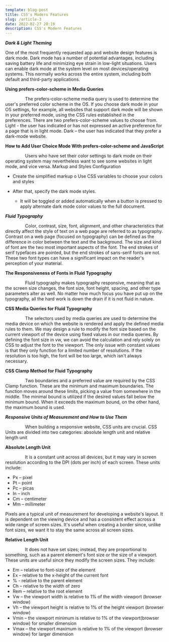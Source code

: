 ```yaml
---
template: blog-post
title: CSS's Modern Features
slug: /article-3
date: 2022-02-27 20:19
description: CSS's Modern Features
---
```



***Dark & Light Theming***

One of the most frequently requested app and website design features is dark mode. Dark mode has a number of potential advantages, including saving battery life and minimizing eye strain in low-light situations. Users can enable dark mode at the system level on most devices/operating systems. This normally works across the entire system, including both default and third-party applications.

**Using prefers-color-scheme in Media Queries**

                The prefers-color-scheme media query is used to determine the user's preferred color scheme in the OS. If you choose dark mode in your OS settings, for example, all websites that support dark mode will be shown in your preferred mode, using the CSS rules established in the preferences. There are two prefers-color-scheme values to choose from. Light - the user has indicated or has not expressed an active preference for a page that is in light mode. Dark – the user has indicated that they prefer a dark-mode website.

**How to Add User Choice Mode With prefers-color-scheme and JavaScript**

                Users who have set their color settings to dark mode on their operating system may nevertheless want to see some websites in light mode, and vice versa. Markup and Styles Configuration

* Create the simplified markup o Use CSS variables to choose your colors and styles
* After that, specify the dark mode styles.

  * It will be toggled or added automatically when a button is pressed to apply alternate dark mode color values to the full document.

***Fluid Typography***

                Color, contrast, size, font, alignment, and other characteristics that directly affect the style of text on a web page are referred to as typography. Contrast on a web page (focused on typography) can be defined as the difference in color between the text and the background. The size and kind of font are the two most important aspects of the font. The end strokes of serif typefaces are pointed, but the end strokes of sans-serif fonts are not. These two font types can have a significant impact on the reader's perception of your material.

**The Responsiveness of Fonts in Fluid Typography**

                Fluid typography makes typography responsive, meaning that as the screen size changes, the font size, font height, spacing, and other type parameters alter as well. No matter how much focus you have put up on the typography, all the hard work is down the drain if it is not fluid in nature.

**CSS Media Queries for Fluid Typography**

                The selectors used by media queries are used to determine the media device on which the website is rendered and apply the defined media rules to them. We may design a rule to modify the font size based on the current viewport of the device using fixed values in our media queries. By defining the font size in vw, we can avoid the calculation and rely solely on CSS to adjust the font to the viewport. The only issue with constant values is that they only function for a limited number of resolutions. If the resolution is too high, the font will be too large, which isn't always necessary.

**CSS Clamp Method for Fluid Typography**

                Two boundaries and a preferred value are required by the CSS Clamp function. These are the minimum and maximum boundaries. The function moves around these limits, picking a value from somewhere in the middle. The minimal bound is utilized if the desired values fall below the minimum bound. When it exceeds the maximum bound, on the other hand, the maximum bound is used.

***Responsive Units of Measurement and How to Use Them***

                When building a responsive website, CSS units are crucial. CSS Units are divided into two categories: absolute length unit and relative length unit

**Absolute Length Unit**

                It is a constant unit across all devices, but it may vary in screen resolution according to the DPI (dots per inch) of each screen. These units include:

* Px – pixel
* Pt – point
* Pc – picas
* In – inch
* Cm – centimeter
* Mm – millimeter

Pixels are a typical unit of measurement for developing a website's layout. It is dependent on the viewing device and has a consistent effect across a wide range of screen sizes. It's useful when creating a border since, unlike font sizes, we want it to stay the same across all screen sizes.

**Relative Length Unit**

                It does not have set sizes; instead, they are proportional to something, such as a parent element's font size or the size of a viewport. These units are useful since they modify the screen sizes. They include:

* Em – relative to font-size of the element
* Ex – relative to the x-height of the current font
* % - relative to the parent element
* Ch – relative to the width of zero
* Rem – relative to the root element
* Vw – the viewport width is relative to 1% of the width viewport (browser window)
* Vh – the viewport height is relative to 1% of the height viewport (browser window)
* Vmin – the viewport minimum is relative to 1% of the viewport(browser window) for smaller dimension
* Vmax – the viewport maximum is relative to 1% of the viewport (browser window) for larger dimension